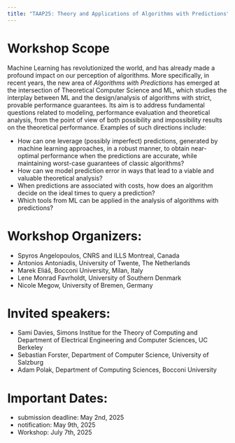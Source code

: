 ```yaml
---
title: "TAAP25: Theory and Applications of Algorithms with Predictions"
---
```


# Workshop Scope

Machine Learning has revolutionized the world, and has already made a profound impact on our perception of algorithms. More specifically, in recent years, the new 
area of _Algorithms with Predictions_ has emerged at the intersection of Theoretical Computer Science  and ML, which studies the interplay between ML and the design/analysis of algorithms with strict, provable performance guarantees. Its aim is to address fundamental questions related to modeling, performance evaluation and theoretical analysis, from the point of view of both possibility and impossibility 
results on the theoretical performance. Examples of such directions include:

* How can one leverage (possibly imperfect) predictions, generated by machine learning approaches, in a robust manner,
to obtain near-optimal performance when the predictions are accurate, while maintaining worst-case guarantees of classic algorithms?
* How can we model prediction error in ways that lead to a viable and valuable
theoretical analysis?
* When predictions are associated with costs, how does an algorithm decide on the ideal times to query a prediction?
* Which tools from ML can be applied in the analysis of algorithms with predictions?

# Workshop Organizers:

* Spyros Angelopoulos, CNRS and ILLS Montreal, Canada
* Antonios Antoniadis, University of Twente, The Netherlands
* Marek Eliáš, Bocconi University, Milan, Italy
* Lene Monrad Favrholdt, University of Southern Denmark
* Nicole Megow, University of Bremen, Germany


# Invited speakers:

* Sami Davies, Simons Institue for the Theory of Computing and Department of Electrical Engineering and Computer Sciences, UC Berkeley
* Sebastian Forster, Department of Computer Science, University of Salzburg
* Adam Polak, Department of Computing Sciences, Bocconi University


# Important Dates:
* submission deadline: May 2nd, 2025
* notification: May 9th, 2025
* Workshop: July 7th, 2025
